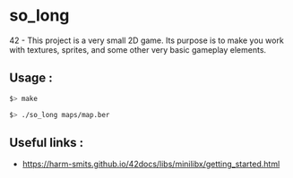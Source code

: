 # so_long
42 - This project is a very small 2D game. Its purpose is to make you work with textures, sprites, and some other very basic gameplay elements.

## Usage :
```bash
$> make
```
```bash
$> ./so_long maps/map.ber
```

## Useful links :
- https://harm-smits.github.io/42docs/libs/minilibx/getting_started.html

